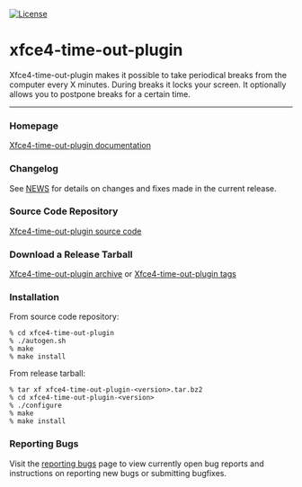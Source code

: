 [![License](https://img.shields.io/badge/License-GPL%20v2-blue.svg)](https://gitlab.xfce.org/panel-plugins/xfce4-time-out-plugin/-/blob/master/COPYING)

# xfce4-time-out-plugin

Xfce4-time-out-plugin makes it possible to take periodical breaks from the computer every X minutes. During breaks it locks your screen. It optionally allows you to postpone breaks for a certain time.

----

### Homepage

[Xfce4-time-out-plugin documentation](https://docs.xfce.org/panel-plugins/xfce4-time-out-plugin)

### Changelog

See [NEWS](https://gitlab.xfce.org/panel-plugins/xfce4-time-out-plugin/-/blob/master/NEWS) for details on changes and fixes made in the current release.

### Source Code Repository

[Xfce4-time-out-plugin source code](https://gitlab.xfce.org/panel-plugins/xfce4-time-out-plugin)

### Download a Release Tarball

[Xfce4-time-out-plugin archive](https://archive.xfce.org/src/panel-plugins/xfce4-time-out-plugin)
    or
[Xfce4-time-out-plugin tags](https://gitlab.xfce.org/panel-plugins/xfce4-time-out-plugin/-/tags)

### Installation

From source code repository: 

    % cd xfce4-time-out-plugin
    % ./autogen.sh
    % make
    % make install

From release tarball:

    % tar xf xfce4-time-out-plugin-<version>.tar.bz2
    % cd xfce4-time-out-plugin-<version>
    % ./configure
    % make
    % make install

### Reporting Bugs

Visit the [reporting bugs](https://docs.xfce.org/panel-plugins/xfce4-time-out-plugin/bugs) page to view currently open bug reports and instructions on reporting new bugs or submitting bugfixes.

